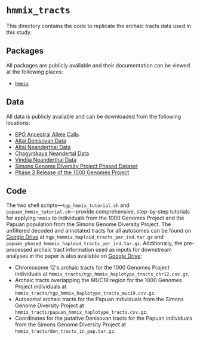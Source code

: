 # `hmmix_tracts`

This directory contains the code to replicate the archaic tracts data used in this study.

## Packages

All packages are publicly available and their documentation can be viewed at the following places:

- [`hmmix`](https://github.com/LauritsSkov/Introgression-detection)

## Data

All data is publicly available and can be downloaded from the following locations:

- [EPO Ancestral Allele Calls](http://ftp.ensembl.org/pub/release-74/fasta/ancestral_alleles/)
- [Altai Denisovan Data](http://ftp.eva.mpg.de/neandertal/Vindija/VCF/Denisova/)
- [Altai Neanderthal Data](http://ftp.eva.mpg.de/neandertal/Vindija/VCF/Altai/)
- [Chagyrskaya Neandertal Data](http://ftp.eva.mpg.de/neandertal/Chagyrskaya/VCF/)
- [Vindija Neanderthal Data](http://ftp.eva.mpg.de/neandertal/Vindija/VCF/Vindija33.19/)
- [Simons Genome Diversity Project Phased Dataset](https://sharehost.hms.harvard.edu/genetics/reich_lab/sgdp/phased_data2021/)
- [Phase 3 Release of the 1000 Genomes Project](http://ftp.1000genomes.ebi.ac.uk/vol1/ftp/release/20130502/)

## Code

The two shell scripts—`tgp_hmmix_tutorial.sh` and `papuan_hmmix_tutorial.sh`—provide comprehensive, step-by-step tutorials for applying `hmmix` to individuals from the 1000 Genomes Project and the Papuan population from the Simons Genome Diversity Project. The unfiltered decoded and annotated tracts for all autosomes can be found on [Google Drive](https://drive.google.com/drive/folders/1w1uz1a0-l9LwR6x3CKWPgPtT02F1uKzv?usp=sharing) at `‌tgp_hmmmix_haploid_tracts_per_ind.tar.gz` and `papuan_phased_hmmmix_haploid_tracts_per_ind.tar.gz`. Additionally, the pre-processed archaic tract information used as inputs for downstream analyses in the paper is also available on [Google Drive](https://drive.google.com/drive/folders/1w1uz1a0-l9LwR6x3CKWPgPtT02F1uKzv?usp=sharing):

- Chromosome 12's archaic tracts for the 1000 Genomes Project individuals at `hmmix_tracts/tgp_hmmix_haplotype_tracts_chr12.csv.gz`.
- Archaic tracts overlapping the _MUC19_ region for the 1000 Genomes Project individuals at `hmmix_tracts/tgp_hmmix_haplotype_tracts_muc19.csv.gz`.
- Autosomal archaic tracts for the Papuan individuals from the Simons Genome Diversity Project at `hmmix_tracts/papuan_hmmix_haplotype_tracts.csv.gz`.
- Coordinates for the putative Denisovan tracts for the Papuan individuals from the Simons Genome Diversity Project at `hmmix_tracts/den_tracts_in_pap.tar.gz`.

